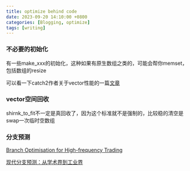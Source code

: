 ```yaml
---
title: optimize behind code
date: 2023-09-20 14:10:00 +0800
categories: [Blogging, optimize]
tags: [writing]
---
```


### 不必要的初始化

有一些make_xxx的初始化，这种如果有原生数组之类的，可能会帮你memset，包括数组的resize

可以看一下catch2作者关于vector性能的一篇[文章](https://codingnest.com/the-little-things-the-missing-performance-in-std-vector/)

### vector空间回收

shirnk_to_fit不一定是真回收了，因为这个标准就不是强制的，比较稳的清空是swap一次临时空数组

### 分支预测

[Branch Optimisation for High-frequency Trading](https://github.com/maxlucuta/semi-static-conditions/)

[现代分支预测：从学术界到工业界](https://zhuanlan.zhihu.com/p/675456587?utm_psn=1727335890022830082)
